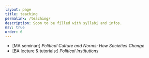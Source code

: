 ```yaml
---
layout: page
title: teaching
permalink: /teaching/
description: Soon to be filled with syllabi and infos.
nav: true
order: 6 
---
```


*  [MA seminar:] *Political Culture and Norms: How Societies Change* 
*  [BA lecture & tutorials:] *Political Institutions*